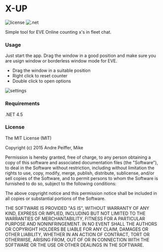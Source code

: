 # X-UP
![license](https://img.shields.io/badge/license-MIT-blue.svg)
![.net](https://img.shields.io/badge/.NET-4.5-orange.svg)

Simple tool for EVE Online counting x's in fleet chat.

### Usage
Just start the app. Drag the window in a good position and make sure you are usign window or borderless window mode for EVE. 

* Drag the window in a suitable position 
* Right click to reset counter
* Double click to open options

![settings](http://puu.sh/hrlJO/4cfbc8d79f.jpg)

### Requirements
.NET 4.5

### License

The MIT License (MIT)

Copyright (c) 2015 Andre Peiffer, Mike

Permission is hereby granted, free of charge, to any person obtaining a copy
of this software and associated documentation files (the "Software"), to deal
in the Software without restriction, including without limitation the rights
to use, copy, modify, merge, publish, distribute, sublicense, and/or sell
copies of the Software, and to permit persons to whom the Software is
furnished to do so, subject to the following conditions:

The above copyright notice and this permission notice shall be included in
all copies or substantial portions of the Software.

THE SOFTWARE IS PROVIDED "AS IS", WITHOUT WARRANTY OF ANY KIND, EXPRESS OR
IMPLIED, INCLUDING BUT NOT LIMITED TO THE WARRANTIES OF MERCHANTABILITY,
FITNESS FOR A PARTICULAR PURPOSE AND NONINFRINGEMENT. IN NO EVENT SHALL THE
AUTHORS OR COPYRIGHT HOLDERS BE LIABLE FOR ANY CLAIM, DAMAGES OR OTHER
LIABILITY, WHETHER IN AN ACTION OF CONTRACT, TORT OR OTHERWISE, ARISING FROM,
OUT OF OR IN CONNECTION WITH THE SOFTWARE OR THE USE OR OTHER DEALINGS IN
THE SOFTWARE.
